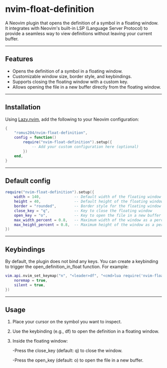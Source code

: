 # nvim-float-definition

A Neovim plugin that opens the definition of a symbol in a floating window. It integrates with Neovim's built-in LSP (Language Server Protocol) to provide a seamless way to view definitions without leaving your current buffer.

---

## Features

- Opens the definition of a symbol in a floating window.
- Customizable window size, border style, and keybindings.
- Supports closing the floating window with a custom key.
- Allows opening the file in a new buffer directly from the floating window.

---

## Installation

Using [Lazy.nvim](https://github.com/folke/lazy.nvim), add the following to your Neovim configuration:

```lua
{
    "romus204/nvim-float-definition",
    config = function()
        require("nvim-float-definition").setup({
            -- Add your custom configuration here (optional)
        })
    end,
}

```
---

## Default config 

```lua
require("nvim-float-definition").setup({
    width = 140,               -- Default width of the floating window
    height = 40,               -- Default height of the floating window
    border = "rounded",        -- Border style for the floating window (e.g., "single", "double", "rounded")
    close_key = "q",           -- Key to close the floating window
    open_key = "o",            -- Key to open the file in a new buffer
    max_width_percent = 0.8,   -- Maximum width of the window as a percentage of the screen width
    max_height_percent = 0.8,  -- Maximum height of the window as a percentage of the screen height
})
```
---

## Keybindings
By default, the plugin does not bind any keys. You can create a keybinding to trigger the open_definition_in_float function. For example:
```lua
vim.api.nvim_set_keymap("n", "<leader>df", "<cmd>lua require('nvim-float-definition').open_definition_in_float()<CR>", {
    noremap = true,
    silent = true,
})
```
---

## Usage

1. Place your cursor on the symbol you want to inspect.

2. Use the keybinding (e.g., <leader>df) to open the definition in a floating window.

3. Inside the floating window:

    -Press the close_key (default: q) to close the window.

    -Press the open_key (default: o) to open the file in a new buffer.


